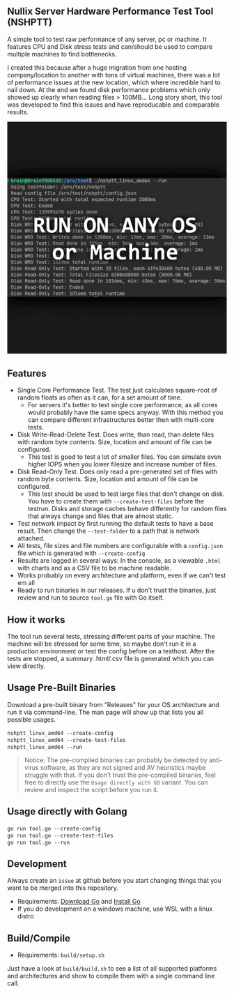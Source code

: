 ## Nullix Server Hardware Performance Test Tool (NSHPTT)
A simple tool to test raw performance of any server, pc or machine. It features CPU and Disk stress tests and can/should be used to compare multiple machines to find bottlenecks.

I created this because after a huge migration from one hosting company/location to another with tons of virtual machines, there was a lot of performance issues at the new location, which where incredible hard to nail down. At the end we found disk performance problems which only showed up clearly when reading files > 100MB... Long story short, this tool was developed to find this issues and have reproducable and comparable results.

![Slideshow](media/slideshow.gif?raw=true "NSHPTT")

## Features

- Single Core Performance Test. The test just calculates square-root of random floats as often as it can, for a set amount of time.
  - For servers it's better to test single core performance, as all cores would probably have the same specs anyway. With this method you can compare different infrastructures better then with multi-core tests.
- Disk Write-Read-Delete Test. Does write, than read, than delete files with random byte contents. Size, location and amount of file can be configured.
  - This test is good to test a lot of smaller files. You can simulate even higher IOPS when you lower filesize and increase number of files.
- Disk Read-Only Test. Does only read a pre-generated set of files with random byte contents. Size, location and amount of file can be configured.
  - This test should be used to test large files that don't change on disk. You have to create them with `--create-test-files` before the testrun. Disks and storage caches behave differently for random files that always change and files that are almost static.
- Test network impact by first running the default tests to have a base result. Then change the `--test-folder` to a path that is network attached.
- All tests, file sizes and file numbers are configurable with a `config.json` file which is generated with `--create-config`
- Results are logged in several ways: In the console, as a viewable `.html` with charts and as a CSV file to be machine readable.
- Works probably on every architecture and platform, even if we can't test em all
- Ready to run binaries in our releases. If u don't trust the binaries, just review and run to source `tool.go` file with Go itself.


## How it works
The tool run several tests, stressing different parts of your machine. The machine will be stressed for some time, so maybe don't run it in a production environment or test the config before on a testhost.
After the tests are stopped, a summary .html/.csv file is generated which you can view directly.

## Usage Pre-Built Binaries
Download a pre-built binary from "Releases" for your OS architecture and run it via command-line. The man page will show up that lists you all possible usages.

    nshptt_linux_amd64 --create-config
    nshptt_linux_amd64 --create-test-files
    nshptt_linux_amd64 --run

> Notice: The pre-compiled binaries can probably be detected by anti-virus software, as they are not signed and AV heuristics maybe struggle with that.
If you don't trust the pre-compiled binaries, feel free to directly use the `Usage directly with GO` variant. You can review and inspect the script before you run it.

## Usage directly with Golang

    go run tool.go --create-config
    go run tool.go --create-test-files
    go run tool.go --run


## Development

Always create an `issue` at github before you start changing things that you want to be merged into this repository.

- Requirements: [Download Go](https://go.dev/dl/) and [Install Go](https://go.dev/doc/install)
- If you do development on a windows machine, use WSL with a linux distro

## Build/Compile
- Requirements: `build/setup.sh`

Just have a look at `build/build.sh` to see a list of all supported platforms and architectures and show to compile them with a single command line call.
